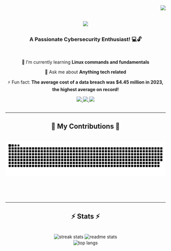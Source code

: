 <img align="right" src="https://visitor-badge.laobi.icu/badge?page_id=Chrstphrcrtr.Chrstphrcrtr" />

<h1 align="center">
  <a href="https://git.io/typing-svg">
    <img src="https://readme-typing-svg.herokuapp.com/?font=Righteous&size=35&center=true&vCenter=true&width=500&height=70&duration=2500&lines=Hi+There!+👋;I'm+Christopher+Carter!;"/>
  </a>
</h1>

<h3 align="center">A Passionate Cybersecurity Enthusiast! 💻🔓</h3>
  
<br/>
  
<div align="center">
  
 🌱 I’m currently learning **Linux commands and fundamentals**
 
 💬 Ask me about **Anything tech related**

 ⚡ Fun fact: **The average cost of a data breach was $4.45 million in 2023, the highest average on record!**

</div>

<div align="center">
  <a href="mailto:chrstphrcrtr98@gmail.com">
    <img src="https://img.shields.io/badge/Gmail-333333?style=for-the-badge&logo=gmail&logoColor=red"/>
  </a>
  <a href="https://in.linkedin.com/in/christopher-carterr">
    <img src="https://img.shields.io/badge/LinkedIN-0077B5?style=for-the-badge&logo=linkedin&logoColor=white"/>
  <a href="https://Chrstphrcrtr.github.io">
    <img src="https://img.shields.io/badge/Portfolio-FF5722?style=for-the-badge&logo=todoist&logoColor=white"/>    
  </a>
</div>

<br/>
<hr/>

<div align="center">
  <h2>🐍 My Contributions 🐍</h2>
  <br>
  <img alt="snake eating my contributions" src="https://raw.githubusercontent.com/Chrstphrcrtr/Chrstphrcrtr/output/github-contribution-grid-snake.svg"/>
  
  <br/><br/><br/>
</div>

<hr/>

<h2 align="center">⚡ Stats   ⚡ </h2>
<br>
<div align=center>
  <img width=390 src="https://streak-stats.demolab.com/?user=Chrstphrcrtr&count_private=true&theme=react&border_radius=10" alt="streak stats"/>
  <img width=390 src="https://github-readme-stats-Chrstphrcrtr.vercel.app/api?username=Chrstphrcrtr&count_private=true&show_icons=true&theme=react&rank_icon=github&border_radius=10" alt="readme stats"/>
  <br/>
  <img width=325 align="center" src="https://github-readme-stats-Chrstphrcrtr.vercel.app/api/top-langs/?username=Chrstphrcrtr&hide=HTML&langs_count=8&layout=compact&theme=react&border_radius=10&size_weight=0.5&count_weight=0&exclude_repo=github-reaadme-stats" alt="top langs"/>
</div>


  
